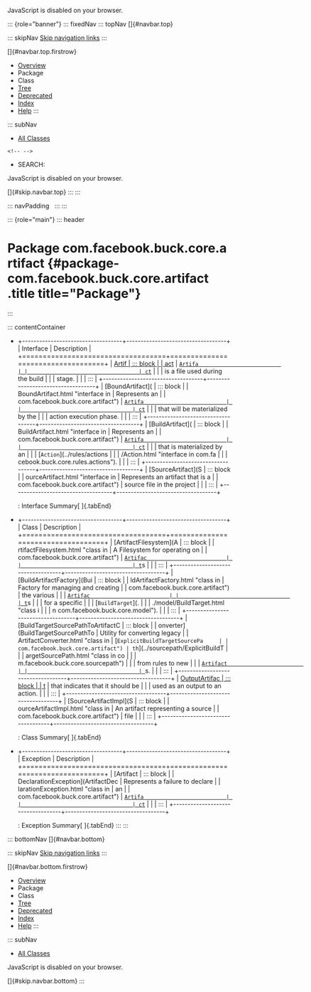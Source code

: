 <div>

JavaScript is disabled on your browser.

</div>

::: {role="banner"}
::: fixedNav
::: topNav
[]{#navbar.top}

::: skipNav
[Skip navigation links](#skip.navbar.top "Skip navigation links")
:::

[]{#navbar.top.firstrow}

-   [Overview](../../../../../index.html)
-   Package
-   Class
-   [Tree](package-tree.html)
-   [Deprecated](../../../../../deprecated-list.html)
-   [Index](../../../../../index-all.html)
-   [Help](../../../../../help-doc.html)
:::

::: subNav
-   [All Classes](../../../../../allclasses.html)

```{=html}
<!-- -->
```
-   SEARCH:

<div>

<div>

JavaScript is disabled on your browser.

</div>

</div>

[]{#skip.navbar.top}
:::
:::

::: navPadding
 
:::
:::

::: {role="main"}
::: header
# Package com.facebook.buck.core.artifact {#package-com.facebook.buck.core.artifact .title title="Package"}
:::

::: contentContainer
-   +-----------------------------------+-----------------------------------+
    | Interface                         | Description                       |
    +===================================+===================================+
    | [Artif                            | ::: block                         |
    | act](Artifact.html "interface in  | An                                |
    | com.facebook.buck.core.artifact") | [`Artifa                          |
    |                                   | ct`](Artifact.html "interface in  |
    |                                   | com.facebook.buck.core.artifact") |
    |                                   | is a file used during the build   |
    |                                   | stage.                            |
    |                                   | :::                               |
    +-----------------------------------+-----------------------------------+
    | [BoundArtifact](                  | ::: block                         |
    | BoundArtifact.html "interface in  | Represents an                     |
    | com.facebook.buck.core.artifact") | [`Artifa                          |
    |                                   | ct`](Artifact.html "interface in  |
    |                                   | com.facebook.buck.core.artifact") |
    |                                   | that will be materialized by the  |
    |                                   | action execution phase.           |
    |                                   | :::                               |
    +-----------------------------------+-----------------------------------+
    | [BuildArtifact](                  | ::: block                         |
    | BuildArtifact.html "interface in  | Represents an                     |
    | com.facebook.buck.core.artifact") | [`Artifa                          |
    |                                   | ct`](Artifact.html "interface in  |
    |                                   | com.facebook.buck.core.artifact") |
    |                                   | that is materialized by an        |
    |                                   | [`Action`](../rules/actions       |
    |                                   | /Action.html "interface in com.fa |
    |                                   | cebook.buck.core.rules.actions"). |
    |                                   | :::                               |
    +-----------------------------------+-----------------------------------+
    | [SourceArtifact](S                | ::: block                         |
    | ourceArtifact.html "interface in  | Represents an artifact that is a  |
    | com.facebook.buck.core.artifact") | source file in the project        |
    |                                   | :::                               |
    +-----------------------------------+-----------------------------------+

    : Interface Summary[ ]{.tabEnd}

-   +-----------------------------------+-----------------------------------+
    | Class                             | Description                       |
    +===================================+===================================+
    | [ArtifactFilesystem](A            | ::: block                         |
    | rtifactFilesystem.html "class in  | A Filesystem for operating on     |
    | com.facebook.buck.core.artifact") | [`Artifac                         |
    |                                   | t`](Artifact.html "interface in c |
    |                                   | om.facebook.buck.core.artifact")s |
    |                                   | :::                               |
    +-----------------------------------+-----------------------------------+
    | [BuildArtifactFactory](Bui        | ::: block                         |
    | ldArtifactFactory.html "class in  | Factory for managing and creating |
    | com.facebook.buck.core.artifact") | the various                       |
    |                                   | [`Artifac                         |
    |                                   | t`](Artifact.html "interface in c |
    |                                   | om.facebook.buck.core.artifact")s |
    |                                   | for a specific                    |
    |                                   | [`BuildTarget`](.                 |
    |                                   | ./model/BuildTarget.html "class i |
    |                                   | n com.facebook.buck.core.model"). |
    |                                   | :::                               |
    +-----------------------------------+-----------------------------------+
    | [BuildTargetSourcePathToArtifactC | ::: block                         |
    | onverter](BuildTargetSourcePathTo | Utility for converting legacy     |
    | ArtifactConverter.html "class in  | [`ExplicitBuildTargetSourcePa     |
    | com.facebook.buck.core.artifact") | th`](../sourcepath/ExplicitBuildT |
    |                                   | argetSourcePath.html "class in co |
    |                                   | m.facebook.buck.core.sourcepath") |
    |                                   | from rules to new                 |
    |                                   | [`Artifact                        |
    |                                   | `](Artifact.html "interface in co |
    |                                   | m.facebook.buck.core.artifact")s. |
    |                                   | :::                               |
    +-----------------------------------+-----------------------------------+
    | [OutputArtifac                    | ::: block                         |
    | t](OutputArtifact.html "class in  | A wrapper around `ArtifactImpl`   |
    | com.facebook.buck.core.artifact") | that indicates that it should be  |
    |                                   | used as an output to an action.   |
    |                                   | :::                               |
    +-----------------------------------+-----------------------------------+
    | [SourceArtifactImpl](S            | ::: block                         |
    | ourceArtifactImpl.html "class in  | An artifact representing a source |
    | com.facebook.buck.core.artifact") | file                              |
    |                                   | :::                               |
    +-----------------------------------+-----------------------------------+

    : Class Summary[ ]{.tabEnd}

-   +-----------------------------------+-----------------------------------+
    | Exception                         | Description                       |
    +===================================+===================================+
    | [Artifact                         | ::: block                         |
    | DeclarationException](ArtifactDec | Represents a failure to declare   |
    | larationException.html "class in  | an                                |
    | com.facebook.buck.core.artifact") | [`Artifa                          |
    |                                   | ct`](Artifact.html "interface in  |
    |                                   | com.facebook.buck.core.artifact") |
    |                                   | :::                               |
    +-----------------------------------+-----------------------------------+

    : Exception Summary[ ]{.tabEnd}
:::
:::

::: bottomNav
[]{#navbar.bottom}

::: skipNav
[Skip navigation links](#skip.navbar.bottom "Skip navigation links")
:::

[]{#navbar.bottom.firstrow}

-   [Overview](../../../../../index.html)
-   Package
-   Class
-   [Tree](package-tree.html)
-   [Deprecated](../../../../../deprecated-list.html)
-   [Index](../../../../../index-all.html)
-   [Help](../../../../../help-doc.html)
:::

::: subNav
-   [All Classes](../../../../../allclasses.html)

<div>

<div>

JavaScript is disabled on your browser.

</div>

</div>

[]{#skip.navbar.bottom}
:::
